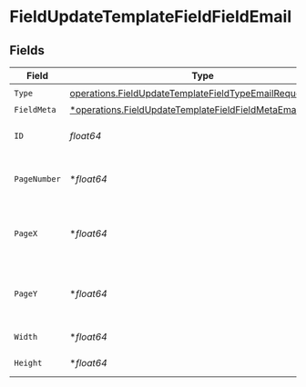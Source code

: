 # FieldUpdateTemplateFieldFieldEmail


## Fields

| Field                                                                                                                                 | Type                                                                                                                                  | Required                                                                                                                              | Description                                                                                                                           |
| ------------------------------------------------------------------------------------------------------------------------------------- | ------------------------------------------------------------------------------------------------------------------------------------- | ------------------------------------------------------------------------------------------------------------------------------------- | ------------------------------------------------------------------------------------------------------------------------------------- |
| `Type`                                                                                                                                | [operations.FieldUpdateTemplateFieldTypeEmailRequest1](../../models/operations/fieldupdatetemplatefieldtypeemailrequest1.md)          | :heavy_check_mark:                                                                                                                    | N/A                                                                                                                                   |
| `FieldMeta`                                                                                                                           | [*operations.FieldUpdateTemplateFieldFieldMetaEmailRequest](../../models/operations/fieldupdatetemplatefieldfieldmetaemailrequest.md) | :heavy_minus_sign:                                                                                                                    | N/A                                                                                                                                   |
| `ID`                                                                                                                                  | *float64*                                                                                                                             | :heavy_check_mark:                                                                                                                    | The ID of the field to update.                                                                                                        |
| `PageNumber`                                                                                                                          | **float64*                                                                                                                            | :heavy_minus_sign:                                                                                                                    | The page number the field will be on.                                                                                                 |
| `PageX`                                                                                                                               | **float64*                                                                                                                            | :heavy_minus_sign:                                                                                                                    | The X coordinate of where the field will be placed.                                                                                   |
| `PageY`                                                                                                                               | **float64*                                                                                                                            | :heavy_minus_sign:                                                                                                                    | The Y coordinate of where the field will be placed.                                                                                   |
| `Width`                                                                                                                               | **float64*                                                                                                                            | :heavy_minus_sign:                                                                                                                    | The width of the field.                                                                                                               |
| `Height`                                                                                                                              | **float64*                                                                                                                            | :heavy_minus_sign:                                                                                                                    | The height of the field.                                                                                                              |